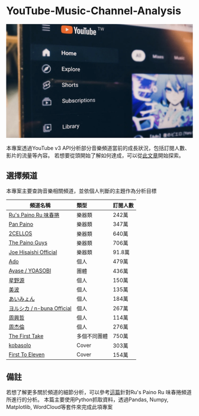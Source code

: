 # YouTube-Music-Channel-Analysis
![image](https://github.com/Takuyatsai/YouTube-Music-Channel-Analysis/blob/main/Practice/Homepage.png)


本專案透過YouTube v3 API分析部分音樂頻道當前的成長狀況，包括訂閱人數、影片的流量等內容。
若想要從頭開始了解如何達成，可以從[此文章](https://medium.com/@alextsai6290/01-%E4%B8%8D%E5%90%8C%E6%96%B9%E5%BC%8F%E8%A7%80%E5%AF%9Fyoutube%E6%95%B8%E6%93%9A-%E4%B8%80-b248ea6fe5bb)開始探索。

## 選擇頻道
本專案主要查詢音樂相關頻道，並依個人判斷的主題作為分析目標

頻道名稱                  | 類型  | 訂閱人數 |
-------------------------|:---------|:---------|
[Ru's Paino Ru 味春捲](https://www.youtube.com/channel/UCAYrMNl92jw6cpjdpBP8JyA)   |樂器類 |242萬|
[Pan Paino](https://www.youtube.com/channel/UCI7ktPB6toqucpkkCiolwLg)   |樂器類 |347萬|
[2CELLOS](https://www.youtube.com/channel/UCyjuFsbclXyntSRMBAILzbw)   |樂器類 |640萬|
[The Paino Guys](https://www.youtube.com/c/thepianoguys)   |樂器類 |706萬|
[Joe Hisaishi Official](https://www.youtube.com/channel/UCxyzciBLt1Hyw06dlqwAIkw)   |樂器類 |91.8萬|
[Ado](https://www.youtube.com/channel/UCln9P4Qm3-EAY4aiEPmRwEA)   |個人 |479萬|
[Ayase / YOASOBI](https://www.youtube.com/channel/UCvpredjG93ifbCP1Y77JyFA)   |團體 |436萬|
[星野源](https://www.youtube.com/channel/UCPKlrgZXnnb89nSeITvTdGA)   |個人 |150萬|
[美波](https://www.youtube.com/channel/UC2JzylaIF8qeowc7-5VwwmA)   |個人 |135萬|
[あいみょん](https://www.youtube.com/user/aimyong)   |個人 |184萬|
[ヨルシカ / n-buna Official](https://www.youtube.com/c/nbuna)   |個人 |267萬|
[周興哲](https://www.youtube.com/channel/UC7S48XRADBqamQbgLxpBFcQ)   |個人 |114萬|
[周杰倫](https://www.youtube.com/channel/UC8CU5nVhCQIdAGrFFp4loOQ)   |個人 |276萬|
[The First Take](https://www.youtube.com/channel/UC9zY_E8mcAo_Oq772LEZq8Q)   |多個不同團體 |750萬|
[kobasolo](https://www.youtube.com/channel/UCDbQblY1XASbgqOXmy6FOFQ)   |Cover |303萬|
[First To Eleven](https://www.youtube.com/c/FirstToEleven)   |Cover |154萬|

## 備註
若想了解更多關於頻道的細節分析，可以參考[這篇](https://github.com/Takuyatsai/YouTube-Music-Channel-Analysis/blob/main/channel_data.ipynb)針對Ru's Paino Ru 味春捲頻道所進行的分析。
本篇主要使用Python抓取資料，透過Pandas, Numpy, Matplotlib, WordCloud等套件來完成此項專案
